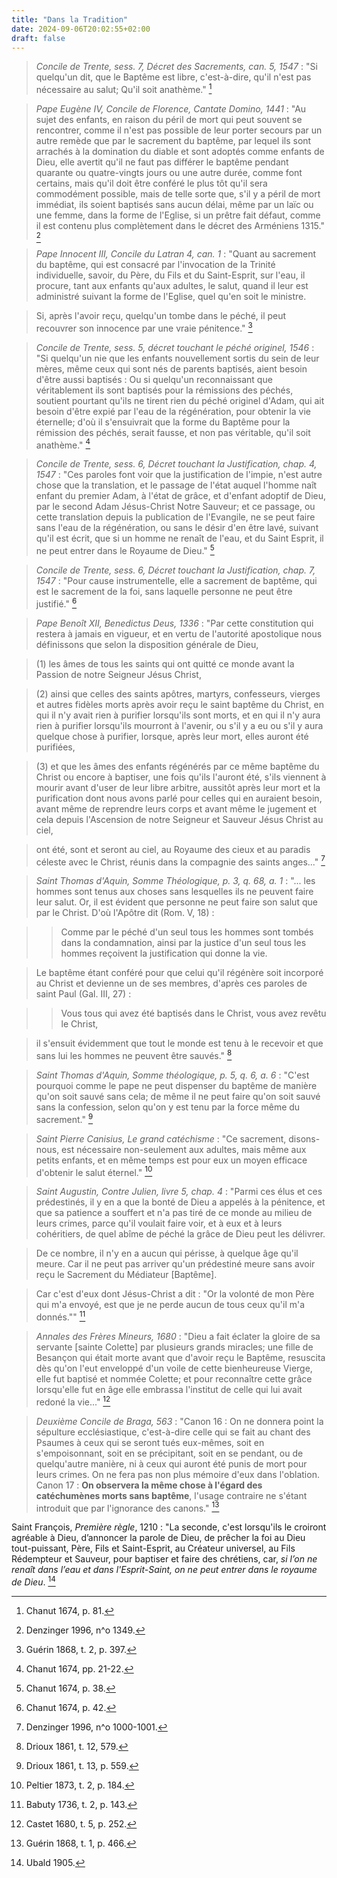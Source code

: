 ```yaml
---
title: "Dans la Tradition"
date: 2024-09-06T20:02:55+02:00
draft: false
---
```



> *Concile de Trente, sess. 7, Décret des Sacrements, can. 5, 1547* : "Si quelqu'un dit, que le Baptême est libre, c'est-à-dire, qu'il n'est pas nécessaire au salut; Qu'il soit anathème." [^1]

[^1]: Chanut 1674, p. 81.

> *Pape Eugène IV, Concile de Florence, Cantate Domino, 1441* : "Au sujet des enfants, en raison du péril de mort qui peut souvent se rencontrer, comme il n'est pas possible de leur porter secours par un autre remède que par le sacrement du baptême, par lequel ils sont arrachés à la domination du diable et sont adoptés comme enfants de Dieu, elle avertit qu'il ne faut pas différer le baptême pendant quarante ou quatre-vingts jours ou une autre durée, comme font certains, mais qu'il doit être conféré le plus tôt qu'il sera commodément possible, mais de telle sorte que, s'il y a péril de mort immédiat, ils soient baptisés sans aucun délai, même par un laïc ou une femme, dans la forme de l'Eglise, si un prêtre fait défaut, comme il est contenu plus complètement dans le décret des Arméniens 1315." [^2]

[^2]: Denzinger 1996, n^o 1349.

> *Pape Innocent III, Concile du Latran 4, can. 1* : "Quant au sacrement du baptême, qui est consacré par l'invocation de la Trinité individuelle, savoir, du Père, du Fils et du Saint-Esprit, sur l'eau, il procure, tant aux enfants qu'aux adultes, le salut, quand il leur est administré suivant la forme de l'Eglise, quel qu'en soit le ministre.

> Si, après l'avoir reçu, quelqu'un tombe dans le péché, il peut recouvrer son innocence par une vraie pénitence." [^3]

[^3]: Guérin 1868, t. 2, p. 397.

> *Concile de Trente, sess. 5, décret touchant le péché originel, 1546* : "Si quelqu'un nie que les enfants nouvellement sortis du sein de leur mères, même ceux qui sont nés de parents baptisés, aient besoin d'être aussi baptisés : Ou si quelqu'un reconnaissant que véritablement ils sont baptisés pour la rémissions des péchés, soutient pourtant qu'ils ne tirent rien du péché originel d'Adam, qui ait besoin d'être expié par l'eau de la régénération, pour obtenir la vie éternelle; d'où il s'ensuivrait que la forme du Baptême pour la rémission des péchés, serait fausse, et non pas véritable, qu'il soit anathème." [^4]

[^4]: Chanut 1674, pp. 21-22.

> *Concile de Trente, sess. 6, Décret touchant la Justification, chap. 4, 1547* : "Ces paroles font voir que la justification de l'impie, n'est autre chose que la translation, et le passage de l'état auquel l'homme naît enfant du premier Adam, à l'état de grâce, et d'enfant adoptif de Dieu, par le second Adam Jésus-Christ Notre Sauveur; et ce passage, ou cette translation depuis la publication de l'Evangile, ne se peut faire sans l'eau de la régénération, ou sans le désir d'en être lavé, suivant qu'il est écrit, que si un homme ne renaît de l'eau, et du Saint Esprit, il ne peut entrer dans le Royaume de Dieu." [^5]

[^5]: Chanut 1674, p. 38.

> *Concile de Trente, sess. 6, Décret touchant la Justification, chap. 7, 1547* : "Pour cause instrumentelle, elle a sacrement de baptême, qui est le sacrement de la foi, sans laquelle personne ne peut être justifié." [^6]

[^6]: Chanut 1674, p. 42.

> *Pape Benoît XII, Benedictus Deus, 1336* : "Par cette constitution qui restera à jamais en vigueur, et en vertu de l'autorité apostolique nous définissons que selon la disposition générale de Dieu, 

> (1) les âmes de tous les saints qui ont quitté ce monde avant la Passion de notre Seigneur Jésus Christ, 

> (2) ainsi que celles des saints apôtres, martyrs, confesseurs, vierges et autres fidèles morts après avoir reçu le saint baptême du Christ, en qui il n'y avait rien à purifier lorsqu'ils sont morts, et en qui il n'y aura rien à purifier lorsqu'ils mourront à l'avenir, ou s'il y a eu ou s'il y aura quelque chose à purifier, lorsque, après leur mort, elles auront été purifiées, 

> (3) et que les âmes des enfants régénérés par ce même baptême du Christ ou encore à baptiser, une fois qu'ils l'auront été, s'ils viennent à mourir avant d'user de leur libre arbitre, aussitôt après leur mort et la purification dont nous avons parlé pour celles qui en auraient besoin, avant même de reprendre leurs corps et avant même le jugement et cela depuis l'Ascension de notre Seigneur et Sauveur Jésus Christ au ciel, 

> ont été, sont et seront au ciel, au Royaume des cieux et au paradis céleste avec le Christ, réunis dans la compagnie des saints anges..." [^7]

[^7]: Denzinger 1996, n^o 1000-1001.

> *Saint Thomas d'Aquin, Somme Théologique, p. 3, q. 68, a. 1* : "... les hommes sont tenus aux choses sans lesquelles ils ne peuvent faire leur salut. Or, il est évident que personne ne peut faire son salut que par le Christ. D'où l'Apôtre dit (Rom. V, 18) :

>> Comme par le péché d'un seul tous les hommes sont tombés dans la condamnation, ainsi par la justice d'un seul tous les hommes reçoivent la justification qui donne la vie.

> Le baptême étant conféré pour que celui qu'il régénère soit incorporé au Christ et devienne un de ses membres, d'après ces paroles de saint Paul (Gal. III, 27) :

>> Vous tous qui avez été baptisés dans le Christ, vous avez revêtu le Christ,

> il s'ensuit évidemment que tout le monde est tenu à le recevoir et que sans lui les hommes ne peuvent être sauvés." [^8]

[^8]: Drioux 1861, t. 12, 579.

> *Saint Thomas d'Aquin, Somme théologique, p. 5, q. 6, a. 6* : "C'est pourquoi comme le pape ne peut dispenser du baptême de manière qu'on soit sauvé sans cela; de même il ne peut faire qu'on soit sauvé sans la confession, selon qu'on y est tenu par la force même du sacrement." [^9]

[^9]: Drioux 1861, t. 13, p. 559.

> *Saint Pierre Canisius, Le grand catéchisme* : "Ce sacrement, disons-nous, est nécessaire non-seulement aux adultes, mais même aux petits enfants, et en même temps est pour eux un moyen efficace d'obtenir le salut éternel." [^10]

[^10]: Peltier 1873, t. 2, p. 184.

> *Saint Augustin, Contre Julien, livre 5, chap. 4* : "Parmi ces élus et ces prédestinés, il y en a que la bonté de Dieu a appelés à la pénitence, et que sa patience a souffert et n'a pas tiré de ce monde au milieu de leurs crimes, parce qu'il voulait faire voir, et à eux et à leurs cohéritiers, de quel abîme de péché la grâce de Dieu peut les délivrer.

> De ce nombre, il n'y en a aucun qui périsse, à quelque âge qu'il meure. Car il ne peut pas arriver qu'un prédestiné meure sans avoir reçu le Sacrement du Médiateur [Baptême].

> Car c'est d'eux dont Jésus-Christ a dit : "Or la volonté de mon Père qui m'a envoyé, est que je ne perde aucun de tous ceux qu'il m'a donnés."" [^11]

[^11]: Babuty 1736, t. 2, p. 143.

> *Annales des Frères Mineurs, 1680* : "Dieu a fait éclater la gloire de sa servante [sainte Colette] par plusieurs grands miracles; une fille de Besançon qui était morte avant que d'avoir reçu le Baptême, resuscita dès qu'on l'eut enveloppé d'un voile de cette bienheureuse Vierge, elle fut baptisé et nommée Colette; et pour reconnaître cette grâce lorsqu'elle fut en âge elle embrassa l'institut de celle qui lui avait redoné la vie..." [^12]

[^12]: Castet 1680, t. 5, p. 252.

> *Deuxième Concile de Braga, 563* : "Canon 16 : On ne donnera point la sépulture ecclésiastique, c'est-à-dire celle qui se fait au chant des Psaumes à ceux qui se seront tués eux-mêmes, soit en s'empoisonnant, soit en se précipitant, soit en se pendant, ou de quelqu'autre manière, ni à ceux qui auront été punis de mort pour leurs crimes. On ne fera pas non plus mémoire d'eux dans l'oblation. Canon 17 : **On observera la même chose à l'égard des catéchumènes morts sans baptême**, l'usage contraire ne s'étant introduit que par l'ignorance des canons." [^13]

[^13]: Guérin 1868, t. 1, p. 466.

Saint François, *Première règle*, 1210 : "La seconde, c'est lorsqu'ils le croiront agréable à Dieu, d’annoncer la parole de Dieu, de prêcher la foi au Dieu tout-puissant, Père, Fils et Saint-Esprit, au Créateur universel, au Fils Rédempteur et Sauveur, pour baptiser et faire des chrétiens, car, *si l’on ne renaît dans l’eau et dans l'Esprit-Saint, on ne peut entrer dans le royaume de Dieu*. [^14]

[^14]: Ubald 1905.

